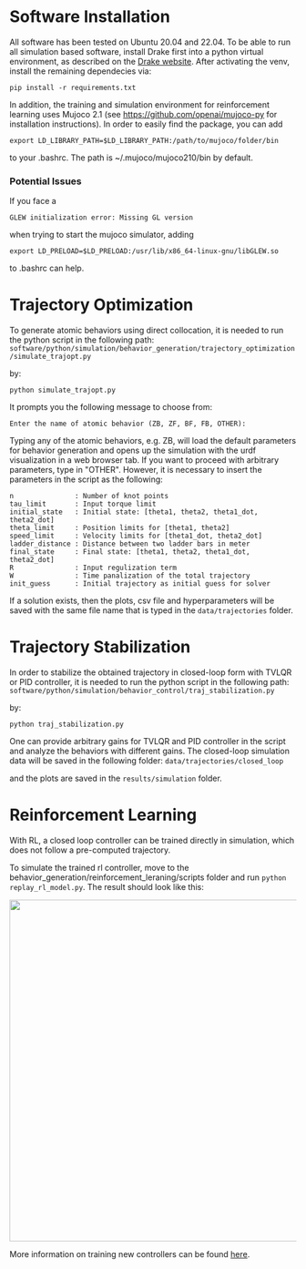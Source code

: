 # Software Installation
All software has been tested on Ubuntu 20.04 and 22.04. To be able to run all simulation based software, install Drake first into 
a python virtual 
environment, as described on the [Drake website](https://drake.mit.edu/pip.html#stable-releases). After activating the venv, install the remaining 
dependecies via:

    pip install -r requirements.txt

In addition, the training and simulation environment for reinforcement 
learning uses Mujoco 2.1 (see https://github.com/openai/mujoco-py for installation instructions). In order to easily 
find the package, you can add 

    export LD_LIBRARY_PATH=$LD_LIBRARY_PATH:/path/to/mujoco/folder/bin

to your .bashrc. The path is ~/.mujoco/mujoco210/bin by default. 

### Potential Issues

If you face a

    GLEW initialization error: Missing GL version

when trying to start the mujoco simulator, adding 

    export LD_PRELOAD=$LD_PRELOAD:/usr/lib/x86_64-linux-gnu/libGLEW.so

to .bashrc can help.


# Trajectory Optimization
To generate atomic behaviors using direct collocation, it is needed to run the python script in the following path:
`software/python/simulation/behavior_generation/trajectory_optimization/simulate_trajopt.py`

by:

```
python simulate_trajopt.py
```

It prompts you the following message to choose from:

`Enter the name of atomic behavior (ZB, ZF, BF, FB, OTHER):`

Typing any of the atomic behaviors, e.g. ZB, will load the default parameters for behavior generation and opens up the simulation with the urdf visualization in a web browser tab. If you want to proceed with arbitrary parameters, type in "OTHER". However, it is necessary to insert the parameters in the script as the following:
```
n               : Number of knot points
tau_limit       : Input torque limit
initial_state   : Initial state: [theta1, theta2, theta1_dot, theta2_dot]
theta_limit     : Position limits for [theta1, theta2]
speed_limit     : Velocity limits for [theta1_dot, theta2_dot]
ladder_distance : Distance between two ladder bars in meter
final_state     : Final state: [theta1, theta2, theta1_dot, theta2_dot]
R               : Input regulization term
W               : Time panalization of the total trajectory
init_guess      : Initial trajectory as initial guess for solver 
```
If a solution exists, then the plots, csv file and hyperparameters will be saved with the same file name that is typed in the `data/trajectories` folder. 

# Trajectory Stabilization

In order to stabilize the obtained trajectory in closed-loop form with TVLQR or PID controller, it is needed to run the python script in the following path:
`software/python/simulation/behavior_control/traj_stabilization.py`

by:

```
python traj_stabilization.py
```
One can provide arbitrary gains for TVLQR and PID controller in the script and analyze the behaviors with different gains. The closed-loop simulation data will be saved in the following folder:
`data/trajectories/closed_loop`

and the plots are saved in the `results/simulation` folder. 

# Reinforcement Learning

With RL, a closed loop controller can be trained directly in simulation, 
which does not follow a pre-computed trajectory.

To simulate the trained rl controller, move to the behavior_generation/reinforcement_leraning/scripts 
folder and run <code>python replay_rl_model.py</code>. The result should look like this:

<div align="center">
<img width="600" src="../../../hardware/images/bf_rl.gif" />
</div>

More information on training new controllers can be found [here](behavior_generation/reinforcement_learning/README.md).